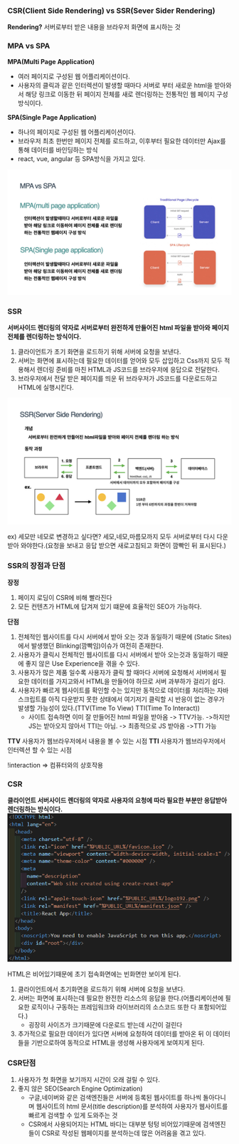 ### CSR(Client Side Rendering) vs SSR(Sever Sider Rendering)

__Rendering?__
서버로부터 받은 내용을 브라우저 화면에 표시하는 것

### MPA vs SPA

**MPA(Multi Page Application)**
- 여러 페이지로 구성된 웹 어플리케이션이다.
- 사용자의 클릭과 같은 인터렉션이 발생할 때마다 서버로 부터 새로운 html을 받아와서 해당 링크로 이동한 뒤 페이지 전체를 새로 렌더링하는 전통적인 웹 페이지 구성 방식이다.

**SPA(Single Page Application)**
- 하나의 페이지로 구성된 웹 어플리케이션이다.
- 브라우저 최초 한번만 페이지 전체를 로드하고, 이후부터 필요한 데이터만 Ajax를 통해 데이터를 바인딩하는 방식
- react, vue, angular 등 SPA방식을 가지고 있다.

![](MPAvsSPA.jpg)


### SSR
**서버사이드 렌더링의 약자로 서버로부터 완전하게 만들어진 html 파일을 받아와 페이지 전체를 렌더링하는 방식이다.**

1. 클라이언트가 초기 화면을 로드하기 위해 서버에 요청을 보낸다.
2. 서버는 화면에 표시하는데 필요한 데이터를 얻어와 모두 삽입하고 Css까지 모두 적용해서 렌더링 준비를 마친 HTML과 JS코드를 브라우저에 응답으로 전달한다.
3. 브라우저에서 전달 받은 페이지를 띄운 뒤 브라우저가 JS코드를 다운로드하고 HTML에 실행시킨다.

![](SSR.jpg)

ex) 세모만 네모로 변경하고 싶다면?
세모,네모,마름모까지 모두 서버로부터 다시 다운받아 와야한다.(요청을 보내고 응답 받으면 새로고침되고 화면이 깜빡인 뒤 표시된다.)

### SSR의 장점과 단점

__장정__

1. 페이지 로딩이 CSR에 비해 빨라진다
2. 모든 컨텐츠가 HTML에 답겨져 있기 떄문에 효율적인 SEO가 가능하다.

__단점__

1. 전체적인 웹사이트를 다시 서버에서 받아 오는 것과 동일하기 때문에 (Static Sites)에서 발생했던 Blinking(깜빡임)이슈가 여전히 존재한다.
2. 사용자가 클릭시 전체적인 웹사이트를 다시 서버에서 받아 오는것과 동일하기 때문에 좋지 않은 Use Experience을 겪을 수 있다.
3. 사용자가 많은 제품 일수록 사용자가 클릭 할 때마다 서버에 요청해서 서버에서 필요한 데이터를 가지고와서 HTML을 만들어야 하므로 서버 과부하가 걸리기 쉽다. 
4. 사용자가 빠르게 웹사이트를 확인할 수는 있지만 동적으로 데이터를 처리하는 자바스크립트를 아직 다운받지 못한 상태에서 여기저기 클릭할 시 반응이 없는 경우가 발생할 가능성이 있다.(TTV(Time To View) TTI(Time To Interact))
    - 사이트 접속하면 이미 잘 만들어진 html 파일을 받아옴 -> TTV가능. ->하지만 JS는 받아오지 않아서 TTI는 아님. -> 최종적으로 JS 받아옴 ->TTI 가능

**TTV**
사용자가 웹브라우저에서 내용을 볼 수 있는 시점
**TTI**
사용자가 웹브라우저에서 인터렉션 할 수 있는 시점

!interaction => 컴퓨터와의 상호작용

### CSR
**클라이언트 서버사이드 렌더링의 약자로 사용자의 요청에 따라 필요한 부분만 응답받아 렌더링하는 방식이다.**
![](CSR%EC%BD%94%EB%93%9C.PNG)

HTML은 비어있기때문에 초기 접속화면에는 빈화면만 보이게 된다.


1. 클라이언트에서 초기화면을 로드하기 위해 서버에 요청을 보낸다.
2. 서버는 화면에 표시하는데 필요한 완전한 리소스의 응답을 한다.(어플리케이션에 필요한 로직이나 구동하는 프레임워크와 라이브러리의 소스코드 또한 다 포함되어있다.)
    - 굉장히 사이즈가 크기때문에 다운로드 받는데 시간이 걸린다
3. 추가적으로 필요한 데이터가 있다면 서버에 요청하여 데이터를 받아온 뒤 이 데이터들을 기반으로하여 동적으로 HTML을 생성해 사용자에게 보여지게 된다.

### CSR단점

1. 사용자가 첫 화면을 보기까지 시간이 오래 걸릴 수 있다.
2. 좋지 않은 SEO(Search Engine Optimization)
    - 구글,네이버와 같은 검색엔진들은 서버에 등록된 웹사이트를 하나씩 돌아다니며 웹사이트의 html 문서(title description)를 분석하여
    사용자가 웹사이트를 빠르게 검색할 수 있게 도와주는 것
    - CSR에서 사용되어지는 HTML 바디는 대부분 텅텅 비어있기때문에 검색엔진들이 CSR로 작성된 웹페이지를 분석하는데 많은 어려움을 겪고 있다.